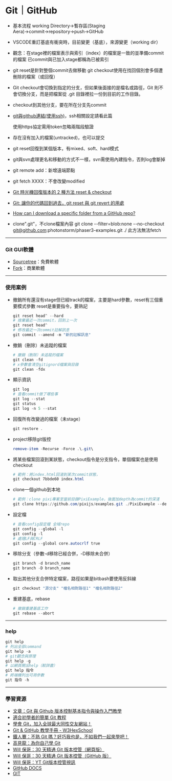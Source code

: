 # Git｜GitHub

- 基本流程
working Directory→暫存區(Staging Aera)→commit→repository→push→GitHub
- VSCODE重訂基底有衝突時，目前變更（基底），來源變更（working dir）
- 觀念：在stage裡的檔案表示與索引（index）的檔案是一致的並準備commit的檔案
	已commit與已加入stage都稱為已被索引

- git reset是針對整個commit去做移動
git checkout使用在找回個別會多個遭刪除的檔案（或回復）
- Git checkout會切換到指定的分支，但如果後面接的是檔名或路徑，Git 則不會切換分支，而是把檔案從 .git 目錄裡拉一份到目前的工作目錄。
- checkout到其他分支，要在所在分支先commit
- [git與github連結(使用ssh)](https://docs.github.com/en/authentication/connecting-to-github-with-ssh/about-ssh)，ssh相關設定請看此篇
    
    使用https協定需用token忽略兩階段驗證
    
- 存在沒有加入的檔案(untracked)，也可以提交
- git reset回復到某個版本，有mixed、soft、hard模式
- git與svn處理更名和移動的方式不一樣，svn需使用內建指令，否則log會斷掉
- git remote add：新增遠端節點
- git fetch XXXX：不會改變modified
- [Git 時光機回復版本的 2 種方法 reset & checkout](https://www.maxlist.xyz/2020/05/03/git-reset-checkout/)
- [Git: 讓你的代碼回到過去，git reset 與 git revert 的用處](https://roykwokcode.medium.com/%E8%AE%93%E4%BD%A0%E7%9A%84%E4%BB%A3%E7%A2%BC%E5%9B%9E%E5%88%B0%E9%81%8E%E5%8E%BB-git-reset-%E8%88%87-git-revert-%E7%9A%84%E7%94%A8%E8%99%95-6ba4b7545690)
- [How can I download a specific folder from a GitHub repo?](https://github.community/t/how-can-i-download-a-specific-folder-from-a-github-repo/278/1)
- clone".git"，不clone檔案內容
git clone --filter=blob:none --no-checkout git@github.com:photonstorm/phaser3-examples.git ./
此方法無法fetch

---

### Git GUI軟體

- [Sourcetree](https://www.sourcetreeapp.com/)：免費軟體
- [Fork](https://git-fork.com/)：商業軟體

---

### 使用案例

- 撤銷所有還沒有stage但已經track的檔案，主要是hard參數，reset有三個重要模式參數
reset是重要指令，要熟記
    
    ```powershell
    git reset head^ --hard
    # 捨棄最近一次commit，回到上一次
    git reset head^
    # 修改最近一次commit註解訊息
    git commit --amend -m "新的註解訊息"
    ```
    
- 撤銷（刪除）未追蹤的檔案
    
    ```powershell
    # 撤銷（刪除）未追蹤的檔案
    git clean -fd
    # x參數會清空gitignord檔案與目錄
    git clean -fdx
    ```
    

- 顯示資訊
    
    ```powershell
    git log
    # 查看commit做了哪些事
    git log --stat
    git status
    git log -n 5 --stat
    ```
    
- 回復所有改變過的檔案（未stage）
    
    ```powershell
    git restore .
    ```
    
- project移除git版控
    
    ```powershell
    remove-item -Recurse -Force .\.git\
    ```
    
- 將某些檔案回滾到某狀態，checkout指令是分支指令，單個檔案也是使用checkout
    
    ```powershell
    # 範例：將index.html回滾到某次commit狀態，
    git checkout 7bbde60 index.html
    ```
    
- clone一個github到本地
    
    ```powershell
    # 範例：clone pixi專案至當前目錄PixiExample，後面加depth為commit的深淺
    git clone https://github.com/pixijs/examples.git ./PixiExample --depth 1
    ```
    
- 設定檔
    
    ```powershell
    # 查看config設定檔 全域repo
    git config --global -l
    git config -l
    # 處理LF與CRLF
    git config --global core.autocrlf true
    ```
    
- 移除分支（參數-d移除已經合併，-D移除未合併）
    
    ```powershell
    git branch -d branch_name
    git branch -D branch_name
    ```
    
- 取出其他分支合併特定檔案，路徑如果是bitbash要使用反斜線
    
    ```powershell
    git checkout "源分支" "檔名相對路徑1" "檔名相對路徑2"
    ```
    
- 重建基底，rebase
    
    ```powershell
    # 撤銷重建基底工作
    git rebase --abort
    ```
    

---

### help

```powershell
git help
# 列出全部command
git help -a
# git觀念與原理
git help -g
# 以網頁開出help（較詳盡）
git help 指令
# 終端機列出可用參數
git 指令 -h
```

---

### 學習資源

- [文章：Git 與 Github 版本控制基本指令與操作入門教學](https://blog.techbridge.cc/2018/01/17/learning-programming-and-coding-with-python-git-and-github-tutorial/)
- [適合初學者的簡單 Git 教程](https://nulab.com/zh-tw/learn/software-development/git-tutorial/)
- [學會 Git，加入全球最大同性交友網站！](https://kopu.chat/coding/#git)
- [Git & GitHub 教學手冊 - W3HexSchool](https://w3c.hexschool.com/git/7ca21e02)
- [鐵人賽：不熟 Git 嗎？好巧我也是，不如我們一起來學吧！](https://ithelp.ithome.com.tw/users/20162483/ironman/6374)
- [高見龍：為你自己學 Git](https://gitbook.tw/)
- [Will 保哥：30 天精通 Git 版本控管（網頁版）](https://doggy8088.github.io/Learn-Git-in-30-days/)
- [Will 保哥：30 天精通 Git 版本控管（GitHub 版）](https://github.com/doggy8088/Learn-Git-in-30-days)
- [Will 保哥：YT Git版本控管視訊](https://www.youtube.com/watch?v=E_Nd0anNI6M&list=PL_dAxk7-NoFvcn8NRVgvwX1aLh_LrGpG0)
- [GitHub DOCS](https://docs.github.com/en)
- [GIT](https://git-scm.com/)
